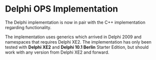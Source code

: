 # Delphi OPS Implementation #

The Delphi implementation is now in pair with the C++ implementation regarding functionality.

The implementation uses generics which arrived in Delphi 2009 and namespaces that requires Delphi XE2.
The implementation has only been tested with **Delphi XE2** and **Delphi 10.1 Berlin** Starter Edition, but should work with any version from Delphi XE2 and forward. 
